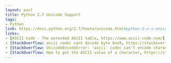 ```yaml
---
layout: post
title: Python 2.7 Unicode Support
tags:
- Python
link: https://docs.python.org/2.7/howto/unicode.html#python-2-x-s-unicode-support
links:
- [ASCII Code - The extended ASCII table, https://www.ascii-code.com/]
- [StackOverflow: ascii codec cant decode byte 0xe9, https://stackoverflow.com/questions/28947607/ascii-codec-cant-decode-byte-0xe9]
- [StackOverflow: UnicodeEncodeError: 'ascii' codec can't encode character u'\xa0' in position 20: ordinal not in range(128), https://stackoverflow.com/questions/9942594/unicodeencodeerror-ascii-codec-cant-encode-character-u-xa0-in-position-20]
- [StackOverflow: How to get the ASCII value of a character, https://stackoverflow.com/questions/227459/how-to-get-the-ascii-value-of-a-character]
---
```

